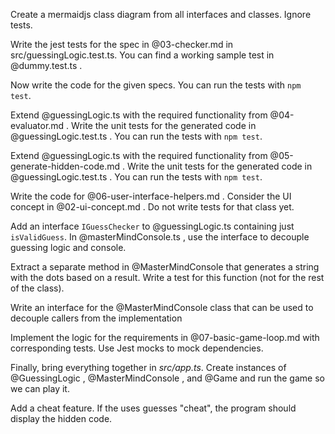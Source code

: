 Create a mermaidjs class diagram from all interfaces and classes. Ignore tests.

Write the jest tests for the spec in @03-checker.md in src/guessingLogic.test.ts. You can find a working sample test in @dummy.test.ts .

Now write the code for the given specs. You can run the tests with `npm test`.

Extend @guessingLogic.ts with the required functionality from @04-evaluator.md . Write the unit tests for the generated code in @guessingLogic.test.ts . You can run the tests with `npm test`.

Extend @guessingLogic.ts with the required functionality from @05-generate-hidden-code.md . Write the unit tests for the generated code in @guessingLogic.test.ts . You can run the tests with `npm test`.

Write the code for @06-user-interface-helpers.md . Consider the UI concept in @02-ui-concept.md . Do not write tests for that class yet.

Add an interface `IGuessChecker` to @guessingLogic.ts containing just `isValidGuess`. In @masterMindConsole.ts , use the interface to decouple guessing logic and console.

Extract a separate method in @MasterMindConsole that generates a string with the dots based on a result. Write a test for this function (not for the rest of the class).

Write an interface for the @MasterMindConsole class that can be used to decouple callers from the implementation

Implement the logic for the requirements in @07-basic-game-loop.md with corresponding tests. Use Jest mocks to mock dependencies.

Finally, bring everything together in _src/app.ts_. Create instances of @GuessingLogic , @MasterMindConsole , and @Game and run the game so we can play it.

Add a cheat feature. If the uses guesses "cheat", the program should display the hidden code.
